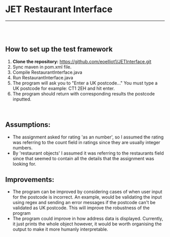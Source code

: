 # JET Restaurant Interface

-----
<br>


<br>

## How to set up the test framework
1. **Clone the repository:** https://github.com/eoelliot1/JETInterface.git
2. Sync maven in pom.xml file.
3. Compile RestaurantInterface.java
4. Run RestaurantInterface.java
5. The program will ask you to "Enter a UK postcode..."
    You must type a UK postcode for example: CT1 2EH  and hit enter.
6. The program should return with corresponding results the postcode inputted.

<br>

## Assumptions:
- The assignment asked for rating 'as an number', so I assumed the rating was referring to the count field in ratings since they are usually integer numbers.
- By 'restaurant objects' I assumed it was referring to the restaurants field since that seemed to contain all the details that the assignment was looking for.
## Improvements:
- The program can be improved by considering cases of when user input for the postcode is incorrect. An example, would be validating the input using regex and sending an error messages if the postcode can't be validated as UK postcode. This will improve the robustness of the program
- The program could improve in how address data is displayed. Currently, it just prints the whole object however, it would be worth organising the output to make it more humanly interpretable.  
<br>
